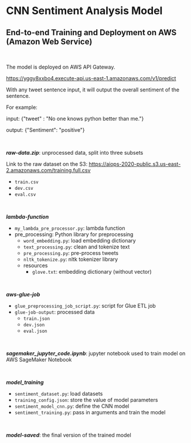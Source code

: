 # CNN Sentiment Analysis Model
## End-to-end Training and Deployment on AWS (Amazon Web Service)

<br>

The model is deployed on AWS API Gateway. 

https://yggy8xxbo4.execute-api.us-east-1.amazonaws.com/v1/predict

With any tweet sentence input, it will output the overall sentiment of the sentence.

For example:

input: {"tweet" : "No one knows python better than me."}

output: {"Sentiment": "positive"}

<br>

***raw-data.zip***: unprocessed data, split into three subsets

Link to the raw dataset on the S3: https://aiops-2020-public.s3.us-east-2.amazonaws.com/training.full.csv

* `train.csv`
* `dev.csv`
* `eval.csv`

<br>

***lambda-function***
* `my_lambda_pre_processor.py`: lambda function
* pre_processing: Python library for preprocessing
    - `word_embedding.py`: load embedding dictionary
    - `text_processing.py`: clean and tokenize text
    - `pre_processing.py`: pre-process tweets
    - `nltk_tokenize.py`: nltk tokenizer library
    - resources
      - `glove.txt`: embedding dictionary (without vector)
      
<br>

***aws-glue-job***
* `glue_preprocessing_job_script.py`: script for Glue ETL job
* `glue-job-output`: processed data
    * `train.json`
    * `dev.json`
    * `eval.json`

<br>

***sagemaker_jupyter_code.ipynb***: jupyter notebook used to train model on AWS SageMaker Notebook

<br>

***model_training***
* `sentiment_dataset.py`: load datasets
* `training_config.json`: store the value of model parameters
* `sentiment_model_cnn.py`: define the CNN model
* `sentiment_training.py`: pass in arguments and train the model

<br>

***model-saved***: the final version of the trained model



